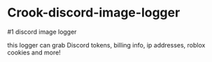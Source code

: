 # Crook-discord-image-logger
#1 discord image logger



this logger can grab Discord tokens, billing info, ip addresses, roblox cookies and more!

